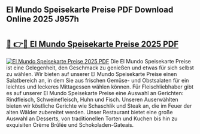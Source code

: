 ## El Mundo Speisekarte Preise PDF Download Online 2025 J957h

# <h2><a href="http://gc9gky.nevu.top/?p=El+Mundo+Speisekarte+Preise">🔗 👉🔴 El Mundo Speisekarte Preise 2025 PDF</a></h2>

[![El Mundo Speisekarte Preise 2025 PDF](https://i.imgur.com/dBaPXMq.png)](http://gc9gky.nevu.top/?p=El+Mundo+Speisekarte+Preise)
Die El Mundo Speisekarte Preise ist eine Gelegenheit, den Geschmack zu genießen und etwas für sich selbst zu wählen. Wir bieten auf unserer El Mundo Speisekarte Preise einen Salatbereich an, in dem Sie aus frischen Gemüse- und Obstsalaten für ein leichtes und leckeres Mittagessen wählen können. Für Fleischliebhaber gibt es auf unserer El Mundo Speisekarte Preise eine Auswahl an Gerichten: Rindfleisch, Schweinefleisch, Huhn und Fisch. Unseren Auserwählten bieten wir köstliche Gerichte wie Schaschlik und Steak an, die im Feuer der alten Wälder zubereitet werden. Unser Restaurant bietet eine große Auswahl an Desserts, von traditionellen Torten und Kuchen bis hin zu exquisiten Crème Brûlée und Schokoladen-Gateais.
